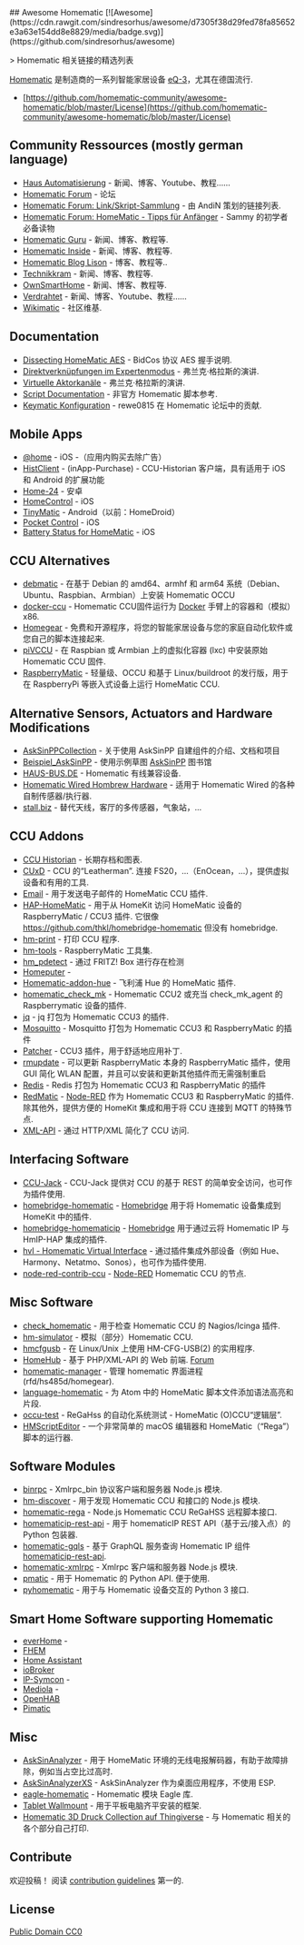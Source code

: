 <div class="github-widget" data-repo="homematic-community/awesome-homematic"></div>
## Awesome Homematic [![Awesome](https://cdn.rawgit.com/sindresorhus/awesome/d7305f38d29fed78fa85652e3a63e154dd8e8829/media/badge.svg)](https://github.com/sindresorhus/awesome)

&gt; Homematic 相关链接的精选列表

[Homematic](https://www.homematic.com/) 是制造商的一系列智能家居设备 [eQ-3](https://www.eq-3.de)，尤其在德国流行.



- [https://github.com/homematic-community/awesome-homematic/blob/master/License](https://github.com/homematic-community/awesome-homematic/blob/master/License)


## Community Ressources (mostly german language)

* [Haus Automatisierung](https://haus-automatisierung.com/) - 新闻、博客、Youtube、教程……
* [Homematic Forum](https://homematic-forum.de/forum/) - 论坛
* [Homematic Forum: Link/Skript-Sammlung](https://homematic-forum.de/forum/viewtopic.php?f=26&t=27907) - 由 AndiN 策划的链接列表.
* [Homematic Forum: HomeMatic - Tipps für Anfänger](https://homematic-forum.de/forum/viewtopic.php?f=31&t=22801) - Sammy 的初学者必备读物
* [Homematic Guru](https://homematic-guru.de/) - 新闻、博客、教程等.
* [Homematic Inside](https://www.homematic-inside.de/) - 新闻、博客、教程等.
* [Homematic Blog Lison](https://homematic-blog.lison.ch/) - 博客、教程等..
* [Technikkram](https://technikkram.net) - 新闻、博客、教程等.
* [OwnSmartHome](https://ownsmarthome.de/category/homematic/) - 新闻、博客、教程等.
* [Verdrahtet](https://www.verdrahtet.info/) - 新闻、博客、Youtube、教程……
* [Wikimatic](http://www.wikimatic.de/wiki/Hauptseite) - 社区维基.


## Documentation

* [Dissecting HomeMatic AES](https://git.zerfleddert.de/hmcfgusb/AES/) - BidCos 协议 AES 握手说明.
* [Direktverknüpfungen im Expertenmodus](https://www.youtube.com/watch?v=1B4iwtK1Rmo) - 弗兰克·格拉斯的演讲.
* [Virtuelle Aktorkanäle](https://www.youtube.com/watch?v=Cwxwtig6Q1I) - 弗兰克·格拉斯的演讲.
* [Script Documentation](http://www.wikimatic.de/wiki/Script_Dokumentation) - 非官方 Homematic 脚本参考.
* [Keymatic Konfiguration](https://homematic-forum.de/forum/viewtopic.php?f=31&t=19196) - rewe0815 在 Homematic 论坛中的贡献.

## Mobile Apps

* [@home](https://www.athomeapp.de/) - iOS -（应用内购买去除广告）
* [HistClient](https://www.sa-com.de/smarthome-special/histclient-handbuch/) - (inApp-Purchase) - CCU-Historian 客户端，具有适用于 iOS 和 Android 的扩展功能
* [Home-24](http://www.home-24.net/index.php?page=sites/home.php&app=home24) - 安卓 
* [HomeControl](http://www.ksquare.de/myhomecontrol/) - iOS
* [TinyMatic](https://www.tinymatic.de/) - Android（以前：HomeDroid）
* [Pocket Control](https://www.penzler.de) - iOS
* [Battery Status for HomeMatic](https://zeezide.com/en/products/hmbattery/) - iOS


## CCU Alternatives

* [debmatic](https://github.com/alexreinert/debmatic) - 在基于 Debian 的 amd64、armhf 和 arm64 系统（Debian、Ubuntu、Raspbian、Armbian）上安装 Homematic OCCU
* [docker-ccu](https://github.com/angelnu/docker-ccu) - Homematic CCU固件运行为 [Docker](https://www.docker.com) 手臂上的容器和（模拟）x86.
* [Homegear](https://homegear.eu/index.php/Main_Page) - 免费和开源程序，将您的智能家居设备与您的家庭自动化软件或您自己的脚本连接起来.
* [piVCCU](https://github.com/alexreinert/piVCCU) - 在 Raspbian 或 Armbian 上的虚拟化容器 (lxc) 中安装原始 Homematic CCU 固件.
* [RaspberryMatic](https://github.com/jens-maus/RaspberryMatic) - 轻量级、OCCU 和基于 Linux/buildroot 的发行版，用于在 RaspberryPi 等嵌入式设备上运行 HomeMatic CCU.


## Alternative Sensors, Actuators and Hardware Modifications

* [AskSinPPCollection](https://jp112sdl.github.io/AskSinPPCollection/) - 关于使用 AskSinPP 自建组件的介绍、文档和项目
* [Beispiel_AskSinPP](https://github.com/jp112sdl/Beispiel_AskSinPP) - 使用示例草图 [AskSinPP](https://github.com/pa-pa/AskSinPP) 图书馆
* [HAUS-BUS.DE](http://www.haus-bus.de/) - Homematic 有线兼容设备.
* [Homematic Wired Hombrew Hardware](https://github.com/jfische) - 适用于 Homematic Wired 的各种自制传感器/执行器.
* [stall.biz](https://www.stall.biz/) - 替代天线，客厅的多传感器，气象站，...


## CCU Addons

* [CCU Historian](https://ccu-historian.de/) - 长期存档和图表.
* [CUxD](https://www.homematic-inside.de/software/tag/Zusatzsoftware )  - CCU 的“Leatherman”. 连接 FS20，...（EnOcean，...），提供虚拟设备和有用的工具.
* [Email](https://github.com/jens-maus/hm_email) - 用于发送电子邮件的 HomeMatic CCU 插件.
* [HAP-HomeMatic](https://github.com/thkl/hap-homematic)  - 用于从 HomeKit 访问 HomeMatic 设备的 RaspberryMatic / CCU3 插件. 它很像 https://github.com/thkl/homebridge-homematic 但没有 homebridge.
* [hm-print](https://github.com/litti/hm-print) - 打印 CCU 程序.
* [hm-tools](https://github.com/fhetty/hm-tools) - RaspberryMatic 工具集.
* [hm_pdetect](https://github.com/jens-maus/hm_pdetect) - 通过 FRITZ! Box 进行存在检测
* [Homeputer](https://www.contronics.de/shop/HomeMatic-System/Zentralen-und-Software.html) -
* [Homematic-addon-hue](https://github.com/j-a-n/homematic-addon-hue) - 飞利浦 Hue 的 HomeMatic 插件.
* [homematic_check_mk](https://github.com/alexreinert/homematic_check_mk) - Homematic CCU2 或充当 check_mk_agent 的 Raspberrymatic 设备的插件.
* [jq](https://github.com/hobbyquaker/ccu-addon-jq) - jq 打包为 Homematic CCU3 的插件.
* [Mosquitto](https://github.com/hobbyquaker/ccu-addon-mosquitto) - Mosquitto 打包为 Homematic CCU3 和 RaspberryMatic 的插件
* [Patcher](https://github.com/hobbyquaker/Patcher) - CCU3 插件，用于舒适地应用补丁.
* [rmupdate](https://github.com/j-a-n/raspberrymatic-addon-rmupdate) - 可以更新 RaspberryMatic 本身的 RaspberryMatic 插件，使用 GUI 简化 WLAN 配置，并且可以安装和更新其他插件而无需强制重启
* [Redis](https://github.com/hobbyquaker/ccu-addon-redis) - Redis 打包为 Homematic CCU3 和 RaspberryMatic 的插件
* [RedMatic](https://github.com/rdmtc/RedMatic) - [Node-RED](https://nodered.org/) 作为 Homematic CCU3 和 RaspberryMatic 的插件. 除其他外，提供方便的 HomeKit 集成和用于将 CCU 连接到 MQTT 的特殊节点.
* [XML-API](https://github.com/hobbyquaker/xml-api) - 通过 HTTP/XML 简化了 CCU 访问.


## Interfacing Software

* [CCU-Jack](https://github.com/mdzio/ccu-jack) - CCU-Jack 提供对 CCU 的基于 REST 的简单安全访问，也可作为插件使用.
* [homebridge-homematic](https://github.com/thkl/homebridge-homematic) - [Homebridge](https://github.com/nfarina/homebridge) 用于将 Homematic 设备集成到 HomeKit 中的插件.
* [homebridge-homematicip](https://github.com/marcsowen/homebridge-homematicip) - [Homebridge](https://github.com/nfarina/homebridge) 用于通过云将 Homematic IP 与 HmIP-HAP 集成的插件.
* [hvl - Homematic Virtual Interface](https://github.com/thkl/Homematic-Virtual-Interface) - 通过插件集成外部设备（例如 Hue、Harmony、Netatmo、Sonos），也可作为插件使用.
* [node-red-contrib-ccu](https://github.com/rdmtc/node-red-contrib-ccu) - [Node-RED](https://nodered.org) Homematic CCU 的节点.



## Misc Software

* [check_homematic](https://github.com/hobbyquaker/check_homematic) - 用于检查 Homematic CCU 的 Nagios/Icinga 插件.
* [hm-simulator](https://github.com/hobbyquaker/hm-simulator) - 模拟（部分）Homematic CCU.
* [hmcfgusb](https://git.zerfleddert.de/cgi-bin/gitweb.cgi/hmcfgusb) - 在 Linux/Unix 上使用 HM-CFG-USB(2) 的实用程序.
* [HomeHub](https://github.com/Gerti1972/homehub) - 基于 PHP/XML-API 的 Web 前端. [Forum](https://homematic-forum.de/forum/viewtopic.php?f=41&t=50538)
* [homematic-manager](https://github.com/hobbyquaker/homematic-manager) - 管理 homematic 界面进程 (rfd/hs485d/homegear).
* [language-homematic](https://github.com/Ayngush/language-homematic) - 为 Atom 中的 HomeMatic 脚本文件添加语法高亮和片段.
* [occu-test](https://github.com/hobbyquaker/occu-test) - ReGaHss 的自动化系统测试 - HomeMatic (O)CCU“逻辑层”.
* [HMScriptEditor](https://zeezide.com/en/products/hmscripteditor/) - 一个非常简单的 macOS 编辑器和 HomeMatic（“Rega”）脚本的运行器.

## Software Modules

* [binrpc](https://github.com/hobbyquaker/binrpc) - Xmlrpc_bin 协议客户端和服务器 Node.js 模块.
* [hm-discover](https://github.com/hobbyquaker/hm-discover) - 用于发现 Homematic CCU 和接口的 Node.js 模块.
* [homematic-rega](https://github.com/hobbyquaker/homematic-rega) - Node.js Homematic CCU ReGaHSS 远程脚本接口.
* [homematicip-rest-api](https://github.com/coreGreenberet/homematicip-rest-api) - 用于 homematicIP REST API（基于云/接入点）的 Python 包装器.
* [homematic-gqls](https://github.com/martin-riedl/homematic-gqls) - 基于 GraphQL 服务查询 Homematic IP 组件 [homematicip-rest-api](https://github.com/coreGreenberet/homematicip-rest-api).
* [homematic-xmlrpc](https://github.com/hobbyquaker/homematic-xmlrpc) - Xmlrpc 客户端和服务器 Node.js 模块.
* [pmatic](https://github.com/LarsMichelsen/pmatic)  - 用于 Homematic 的 Python API. 便于使用.
* [pyhomematic](https://github.com/danielperna84/pyhomematic) - 用于与 Homematic 设备交互的 Python 3 接口.

## Smart Home Software supporting Homematic

* [everHome](https://everhome.de) -
* [FHEM](https://fhem.de/)
* [Home Assistant](https://www.home-assistant.io/)
* [ioBroker](https://www.iobroker.net/?lang=de)
* [IP-Symcon](https://www.symcon.de/) -
* [Mediola](https://www.mediola.com/) -
* [OpenHAB](https://www.openhab.org/)
* [Pimatic](https://pimatic.org/)

## Misc

* [AskSinAnalyzer](https://github.com/jp112sdl/AskSinAnalyzer) - 用于 HomeMatic 环境的无线电报解码器，有助于故障排除，例如当占空比过高时.
* [AskSinAnalyzerXS](https://github.com/psi-4ward/AskSinAnalyzerXS) - AskSinAnalyzer 作为桌面应用程序，不使用 ESP.
* [eagle-homematic](https://github.com/dersimn/eagle-homematic) - Homematic 模块 Eagle 库.
* [Tablet Wallmount](https://homematic-forum.de/forum/viewtopic.php?f=18&t=49421) - 用于平板电脑齐平安装的框架.
* [Homematic 3D Druck Collection auf Thingiverse](https://www.thingiverse.com/hobbyquaker/collections/homematic) - 与 Homematic 相关的各个部分自己打印.


## Contribute

欢迎投稿！ 阅读 [contribution guidelines](https://github.com/homematic-community/awesome-homematic/blob/master/contributing.md) 第一的.


## License

[Public Domain CC0](https://creativecommons.org/publicdomain/zero/1.0/)
